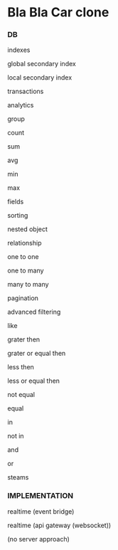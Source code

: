 # Bla Bla Car clone



### DB

indexes

  global secondary index

  local secondary index

transactions

analytics

  group

  count

  sum

  avg

  min

  max

  fields

  sorting

nested object

relationship

  one to one

  one to many

  many to many

pagination

advanced filtering

  like

  grater then

  grater or equal then

  less then

  less or equal then

  not equal

  equal

  in

  not in

  and

  or

steams



### IMPLEMENTATION

realtime (event bridge)

realtime (api gateway (websocket))

(no server approach)

